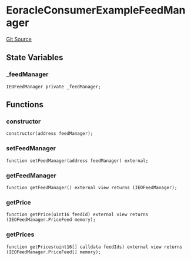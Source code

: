 # EoracleConsumerExampleFeedManager

[Git Source](https://github.com/Eoracle/target-contracts/blob/1999827c161f91e9bc99ac290d34e4d278bf02c5/src/examples/EoracleConsumerExampleFeedManager.sol)

## State Variables

### \_feedManager

```solidity
IEOFeedManager private _feedManager;
```

## Functions

### constructor

```solidity
constructor(address feedManager);
```

### setFeedManager

```solidity
function setFeedManager(address feedManager) external;
```

### getFeedManager

```solidity
function getFeedManager() external view returns (IEOFeedManager);
```

### getPrice

```solidity
function getPrice(uint16 feedId) external view returns (IEOFeedManager.PriceFeed memory);
```

### getPrices

```solidity
function getPrices(uint16[] calldata feedIds) external view returns (IEOFeedManager.PriceFeed[] memory);
```
